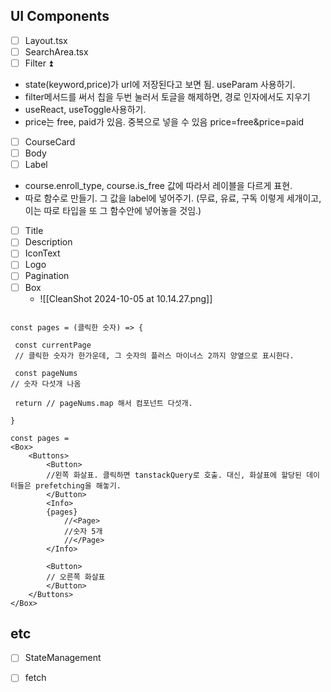 ## UI Components

- [ ] Layout.tsx
- [ ] SearchArea.tsx
- [ ] Filter ⏫
- state(keyword,price)가 url에 저장된다고 보면 됨. useParam 사용하기.
- filter메서드를 써서 칩을 두번 눌러서 토글을 해제하면, 경로 인자에서도 지우기
- useReact, useToggle사용하기.
- price는 free, paid가 있음. 중복으로 넣을 수 있음 price=free&price=paid
- [ ] CourseCard
- [ ] Body
- [ ] Label
- course.enroll_type, course.is_free 값에 따라서 레이블을 다르게 표현.
- 따로 함수로 만들기. 그 값을 label에 넣어주기. (무료, 유료, 구독 이렇게 세개이고, 이는 따로 타입을 또 그 함수안에 넣어놓을 것임.)
- [ ] Title
- [ ] Description
- [ ] IconText
- [ ] Logo
- [ ] Pagination
- [ ] Box
    - ![[CleanShot 2024-10-05 at 10.14.27.png]]
 ```

const pages = (클릭한 숫자) => {
 
  const currentPage
  // 클릭한 숫자가 한가운데, 그 숫자의 플러스 마이너스 2까지 양옆으로 표시한다.
 
  const pageNums
 // 숫자 다섯개 나옴

  return // pageNums.map 해서 컴포넌트 다섯개.

}

const pages = 
 <Box>
	 <Buttons>
		 <Button>
		 //왼쪽 화살표. 클릭하면 tanstackQuery로 호출. 대신, 화살표에 할당된 데이터들은 prefetching을 해놓기.
		 </Button>
		 <Info>
		 {pages}
			 //<Page>
			 //숫자 5개
			 //</Page> 
		 </Info>
	 
		 <Button>
		 // 오른쪽 화살표
		 </Button>
	 </Buttons>
 </Box>
```


## etc
- [ ] StateManagement
- [ ] fetch



